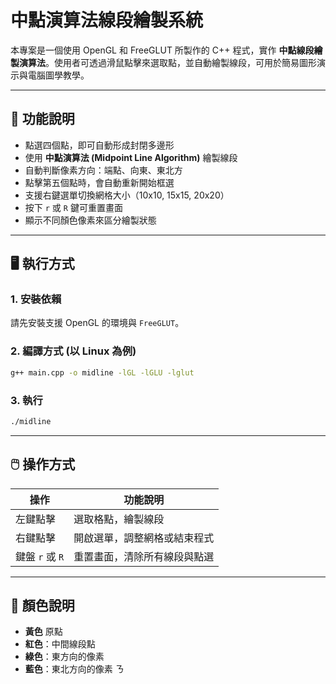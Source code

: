 
# 中點演算法線段繪製系統

本專案是一個使用 OpenGL 和 FreeGLUT 所製作的 C++ 程式，實作 **中點線段繪製演算法**。使用者可透過滑鼠點擊來選取點，並自動繪製線段，可用於簡易圖形演示與電腦圖學教學。

---

## 🔧 功能說明

- 點選四個點，即可自動形成封閉多邊形
- 使用 **中點演算法 (Midpoint Line Algorithm)** 繪製線段
- 自動判斷像素方向：端點、向東、東北方
- 點擊第五個點時，會自動重新開始框選
- 支援右鍵選單切換網格大小（10x10, 15x15, 20x20）
- 按下 `r` 或 `R` 鍵可重置畫面
- 顯示不同顏色像素來區分繪製狀態

---

## 🖥️ 執行方式

### 1. 安裝依賴
請先安裝支援 OpenGL 的環境與 `FreeGLUT`。

### 2. 編譯方式 (以 Linux 為例)

```bash
g++ main.cpp -o midline -lGL -lGLU -lglut
```

### 3. 執行

```bash
./midline
```

---

## 🖱️ 操作方式

| 操作            | 功能說明                         |
|-----------------|----------------------------------|
| 左鍵點擊        | 選取格點，繪製線段               |
| 右鍵點擊        | 開啟選單，調整網格或結束程式     |
| 鍵盤 `r` 或 `R` | 重置畫面，清除所有線段與點選     |

---

## 🎨 顏色說明

- **黃色** 原點
- **紅色**：中間線段點
- **綠色**：東方向的像素
- **藍色**：東北方向的像素
ㄋ
